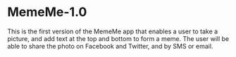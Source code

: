 # MemeMe-1.0

This is the first version of the MemeMe app that enables a user to take a picture, and add text at the top and bottom to form a meme. The user will be able to share the photo on Facebook and Twitter, and by SMS or email.

